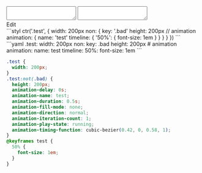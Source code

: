 <div data-size="425" class="code-cont" data-example="animation">
    <div class="code">
        <div class="code-wrap">
            <textarea id="stylus"></textarea>
            <textarea id="css"></textarea>
            <div class="edit-code">
                <span>Edit</span>
            </div>
        </div>
    </div>
</div>


<div data-size="425" data-examples="stylus"></div>
```styl
ctr('.test', {
  width: 200px
  non: {
    key: '.bad'
    height: 200px
    // animation
    animation: {
      name: 'test'
      timeline: {
        '50%': {
          font-size: 1em
        }
      }
    }
  }
})
```

<div data-size="425" data-examples="yaml"></div>
```yaml
.test:
  width: 200px
  non:
    key: .bad
    height: 200px
    # animation
    animation:
      name: test
      timeline:
        50%:
          font-size: 1em
```

```css
.test {
  width: 200px;
}
.test:not(.bad) {
  height: 200px;
  animation-delay: 0s;
  animation-name: test;
  animation-duration: 0.5s;
  animation-fill-mode: none;
  animation-direction: normal;
  animation-iteration-count: 1;
  animation-play-state: running;
  animation-timing-function: cubic-bezier(0.42, 0, 0.58, 1);
}
@keyframes test {
  50% {
    font-size: 1em;
  }
}
```
<div class="cf"></div>
